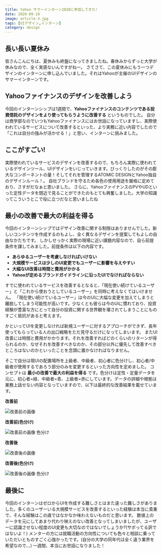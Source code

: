 ```yaml
---
title: Yahoo サマーインターン2020に参加してきた!
date: 2020-09-19
image: article-3.jpg
tags: [UIデザイン,インターン]
category: design
---
```


## 長い長い夏休み
皆さんこんにちは、夏休みも終盤になってきましたね。春休みからずっと大学が休みなので、全く実感ないんですがねー。
さてさて、この夏休みにもう一つデザインのインターンに申し込んでいました。それはYahooが主催のUIデザインのサマーインターンです。

## Yahooファイナンスのデザインを改善しよう
今回のインターンシップは1週間で、**Yahooファイナンスのコンテンツである投資信託のデザインをより使ってもらうように改善する** というものでした。
自分は商学部なのでいつもYahooファイナンスにはお世話になっていますし、実際使われているサービスについて改善するといった、より実務に近い内容でしたので「これは自分の強みが活かせる！」と思い、インターンに挑みました。


## ここがすごい!
実際使われているサービスのデザインを改善するので、もちろん実際に使われているデザインツール、UIデザインをいじっていきます。びっくりしたのがその膨大なコンポーネントの量！そしてそれを管理するATOMIC DESIGNとYahoo独自のデザインルール！。
自社ブランドを守るため各色の使用用途を厳格に定めており、さすがだなぁと思いました。
さらに、YahooファイナンスのPVやUDといった定性データを間近で見ることができたのもとても興奮しました。大学の知識ってこういうとこで役に立つだなと思いましたね

## 最小の改善で最大の利益を得る
今回のインターンシップではデザイン改善に関する制限はありませんでした。新しいコンテンツを作成するのもよし、全く異なるデザインを提案してもよしの自由なかたちです。
しかしせっかく実際の現場に近い課題内容なので、自ら前提条件を課してみました。前提条件は以下の内容です。

- **あらゆるユーザーを考慮しなければいけない**
- **大規模サービスは少しのUI変更でもユーザーに影響を与えやすい**
- **大幅なUI改善は時間と費用がかかる**
- **Yahooが定めるブランドガイドラインに沿ったUIでなければならない**

すでに使われているサービスを改善するとなると、「現在使い続けているユーザー」と「これから使おうとしているユーザー」を同時に考えなくてはいけません。
「現在使い続けているユーザー」は今のUIに大幅な変更を加えてしまうと離脱してしまう可能性が高いです。少なくとも彼らは今のUIに慣れており、投資経験が豊富な方にとって自分の投資に関する世界観を壊されてしまうことにものすごく抵抗があると考えます。

かといってUIを変更しなければ新規ユーザーに対するアプローチができず、長年使ってもらっている人の出口戦略をただ見守るだけになってしまいます。
またUI改善には時間と費用がかかります。それを改善すればどのくらいのリターンが得られるのか、なぜそれを改善すべきなのか、その部分以外に優先して改善すべきところはないのかといったことを念頭に置かなければなりません。

そこで自分は現UIの配置場所を上級者、中級者、初心者に色分けし、初心者/中級者が使用するであろう部分のみを変更するといった方向性を定めました。
コンセプトは **最小の改善で最大の利益を得る** です。色分けは定性・定量データを元に、初心者=緑、中級者=青、上級者=赤にしています。データの詳細や根拠は業務上話せない内容となっていますので、以下は最終的な改善結果を載せています。

**改善前**
<p>
  <img src="https://drive.google.com/uc?export=view&id=1ctyh6DLPCPQ7R4uHbgUp2c72avYlQYaL" loading="lazy" alt="改善前の画像"/>
</p>


**改善前(色分け)**
<p>
  <img src="https://drive.google.com/uc?export=view&id=18XcZ6CcYuf7KNs6DiIkCB4zvgisxGAmo" loading="lazy" alt="改善前の画像 色分け"/>
</p>

**改善後**
<p>
  <img src="https://drive.google.com/uc?export=view&id=1wgHmMFgoFio6SATY0fTeGQpS6xbYze1v" loading="lazy" alt="改善後の画像"/>
</p>

**改善後(色分け)**
<p>
  <img src="https://drive.google.com/uc?export=view&id=1rcRX4BpQw-Xs-EDDipS2wzZ_tnJhXA46" loading="lazy" alt="改善後の画像 色分け"/>
</p>



## 最後に
今回のインターンはゼロからUIを作成する難しさとはまた違った難しさがありました。多くのユーザーいる大規模サービスを改善するといった経験は本当に貴重で、そんな経験はこの歳ではなかなか味わえないものだと思います。
数値上のデータを元にしてあまり代わり映えのない改善となってしまいましたが、ユーザーに認識させない程度のUI変更も大切なのではないでしょうか?(サボってる訳ではないよ！)
メンターの方には就職活動の方向性についても色々と相談に乗っていただいとものすごく心強かったです。(自分の大学の同年代は全く違う業界を希望なので、、)
一週間、本当にお世話になりました！




